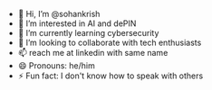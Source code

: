 - 👋 Hi, I’m @sohankrish
- 👀 I’m interested in AI and dePIN
- 🌱 I’m currently learning cybersecurity 
- 💞️ I’m looking to collaborate with tech enthusiasts 
- 📫 reach me at linkedin with same name
- 😄 Pronouns: he/him
- ⚡ Fun fact: I don't know how to speak with others

<!---
sohankrish/sohankrish is a ✨ special ✨ repository because its `README.md` (this file) appears on your GitHub profile.
You can click the Preview link to take a look at your changes.
--->
